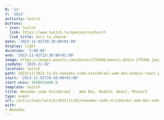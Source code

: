 ```yaml
---
M: '11'
Y: '2023'
activity: twitch
buttons:
- icon: twitch
  link: https://www.twitch.tv/opensourcechurch
  link_title: Vers la chaine
date: '2023-11-02T20:30:00+01:00'
display: light
duration: '3:00:00'
end: '2023-11-02T23:30:00+01:00'
image: https://images.pexels.com/photos/270366/pexels-photo-270366.jpeg
isodate: '2023-11-02'
location: twitch
path: 2023/11/2023-11-02-neeodev-code-stickbrawl-web-dev-nodejs-react-phaser3.md
start: '2023-11-02T20:30:00+01:00'
start-unix: 1698953400.0
template: twitch
title: Neeodev code Stickbrawl -  Web Dev, NodeJS, React, Phaser3
type: event
url: /activities/twitch/2023/11/02/neeodev-code-stickbrawl-web-dev-nodejs-react-phaser3
with:
- Neeodev
---
```

